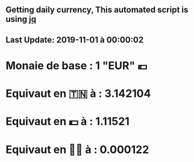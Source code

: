 ## Getting daily currency, This automated script is using [jq](https://stedolan.github.io/jq/)
## Last Update:  2019-11-01 à 00:00:02
 # Monaie de base : 1 "EUR" 💶 
 # Equivaut en 🇹🇳 à :  3.142104 
 # Equivaut en 💵 à : 1.11521
 # Equivaut en 🐱‍💻 à :  0.000122
